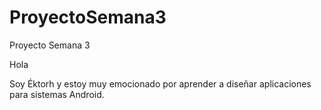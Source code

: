 # ProyectoSemana3
Proyecto Semana 3

Hola

Soy Éktorh y estoy muy emocionado por aprender a diseñar aplicaciones para sistemas Android.
